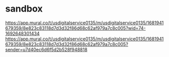 # sandbox

https://app.mural.co/t/usdigitalservice0135/m/usdigitalservice0135/1681941679359/8e823c83118d7d3d32f86d68c62af979a7c8c005?wid=74-1692648301434
https://app.mural.co/t/usdigitalservice0135/m/usdigitalservice0135/1681941679359/8e823c83118d7d3d32f86d68c62af979a7c8c005?sender=u7d40ec6d6f5d2b528f948818